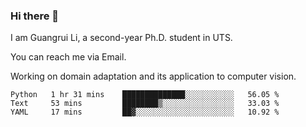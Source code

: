 ### Hi there 👋

<!--
**Solacex/Solacex** is a ✨ _special_ ✨ repository because its `README.md` (this file) appears on your GitHub profile.

Here are some ideas to get you started:

- 🔭 I’m currently working on ...
- 🌱 I’m currently learning ...
- 👯 I’m looking to collaborate on ...
- 🤔 I’m looking for help with ...
- 💬 Ask me about ...
- 📫 How to reach me: ...
- 😄 Pronouns: ...
- ⚡ Fun fact: ...
-->
I am Guangrui Li, a second-year Ph.D. student in UTS.

You can reach me via Email.

Working on domain adaptation and its application to computer vision. 
<!--START_SECTION:waka-->
```text
Python   1 hr 31 mins    ██████████████░░░░░░░░░░░   56.05 % 
Text     53 mins         ████████▒░░░░░░░░░░░░░░░░   33.03 % 
YAML     17 mins         ██▓░░░░░░░░░░░░░░░░░░░░░░   10.92 % 
```
<!--END_SECTION:waka-->
